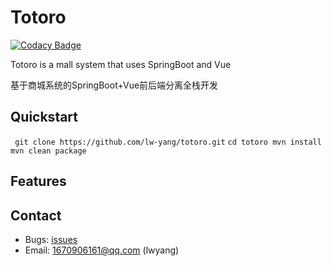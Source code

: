 # Totoro

[![Codacy Badge](https://api.codacy.com/project/badge/Grade/14ee00f5321f4e62b19f6919091ba87c)](https://app.codacy.com/manual/1670906161/totoro_2?utm_source=github.com&utm_medium=referral&utm_content=lw-yang/totoro&utm_campaign=Badge_Grade_Settings)

Totoro is a mall system that uses SpringBoot and Vue

基于商城系统的SpringBoot+Vue前后端分离全栈开发

## Quickstart

`
git clone https://github.com/lw-yang/totoro.git`
`
cd totoro
mvn install
mvn clean package
`

## Features

## Contact
- Bugs: [issues](https://github.com/lw-yang/totoro/issues)
- Email: 1670906161@qq.com (lwyang)
